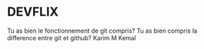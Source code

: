 # DEVFLIX

Tu as bien le fonctionnement de git compris?
Tu as bien compris la difference entre git et github?
Karim M
Kemal
